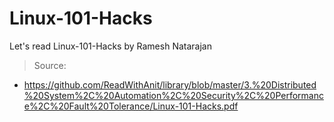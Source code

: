 # Linux-101-Hacks
Let's read Linux-101-Hacks by Ramesh Natarajan


> Source:
- https://github.com/ReadWithAnit/library/blob/master/3.%20Distributed%20System%2C%20Automation%2C%20Security%2C%20Performance%2C%20Fault%20Tolerance/Linux-101-Hacks.pdf
